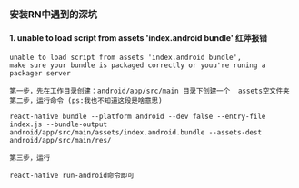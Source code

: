 ### 安装RN中遇到的深坑

#### 1. unable to load script from assets 'index.android bundle' 红萍报错
```text
unable to load script from assets 'index.android bundle',
make sure your bundle is packaged correctly or youu're runing a packager server
```
    第一步，先在工作目录创建：android/app/src/main 目录下创建一个  assets空文件夹
    第二步，运行命令 (ps:我也不知道这段是啥意思)
```text
react-native bundle --platform android --dev false --entry-file index.js --bundle-output android/app/src/main/assets/index.android.bundle --assets-dest android/app/src/main/res/
```
    第三步，运行
```text
react-native run-android命令即可
```
